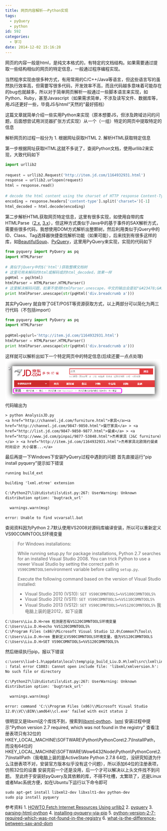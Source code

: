 ```yaml
---
title: 网页内容解析——Python实现
tags:
  - pyQuery
  - python
id: 592
categories:
  - 学习
date: 2014-12-02 15:16:28
---
```


网页的内容一般是html，是纯文本格式的，有特定的文档结构。如果需要通过提取一些结构相似的网页的特定信息，一般通过程序编程实现。<!--more-->

当然程序实现由很多种方式，有用常用的C/C++/Java等语言，但这些语言写的虽然执行效率高，但需要写很多代码，开发效率不高，而且代码越多意味着可能存在的bug也就越多，所以对于简单网页解析一般通过一些脚本语言来实现，如Python、Ruby，甚至Javascript（如果需求简单，不涉及读写文件、数据库等，用JS还更好一些，毕竟JS与html"天然的"最好搭档）

这篇文章就简单介绍一些实用Python来实现（原本想要JS，但涉及跨域访问的问题，后面想尝试用浏览器扩张方式实现）从一个（一组）特定的网页中提取特定的信息

解析网页的过程一般分为
1\. 根据网址获取HTML
2\. 解析HTML获取特定信息

第一步根据网址获取HTML这就不多说了，查阅Python文档，使用urllib2来实现，大致代码如下

```python
import urllib2

request = urllib2.Request('http://item.jd.com/1164932931.html')
response = urllib2.urlopen(request)
html = response.read()

# decode the html content using the charset of HTTP response Content-Type header
encoding = response.headers['content-type'].split('charset=')[-1]
html_decoded = html.decode(encoding)
```

第二步解析HTML获取网页特定信息，这里有很多实现，如使用自带的库HTMLParse（[2.x](https://docs.python.org/2/library/htmlparser.html), [3.x](https://docs.python.org/3/library/html.parser.html)），但这种方式类似于Java中的基于事件的SAX解析方式，需要些很多代码，我想使用DOM方式解析出整颗树，然后利用类似于jQuery中的ID、Class、Tag选择器快捷查找解析功能（如果可能），后来找到有很多这样的库，如[BeautifulSoup](http://www.crummy.com/software/BeautifulSoup/bs4/doc/)、[PyQuery](https://pypi.python.org/pypi/pyquery)，这里用PyQuery来实现，实现的代码如下

```python
from pyquery import PyQuery as pq
import HTMLParser

# 类似于jQuery中的$('html')获取整棵文档树
# 这里可用未解码的html或解码或的html_decoded，效果一样
pqHtml = pq(html)
htmlParser = HTMLParser.HTMLParser()
# 这里解决解码问题，如果不使用htmlParser.unescape，中文的输出会是如"&#23478;&#20855;"这种信息，不是UTF-8、Unicode、GBK的编码，不能使用str.decode(encoding_name)方式解码
print htmlParser.unescape(str(pqHtml('div.breadcrumb a')))
```

其实PyQuery 就自带了GET/POST等资源获取方式，以上两部分可以简化为两三行代码（不包括import）

```python
from pyquery import PyQuery as pq
import HTMLParser

pqHtml=pq(url='http://item.jd.com/1164932931.html')
htmlParser = HTMLParser.HTMLParser()
print htmlParser.unescape(str(pqHtml('div.breadcrumb a')))
```

这样就可以解析出如下一个特定网页中的特定信息(后续还要一点点处理)
[![jd_html_example](/resources/2014/12/jd_html_example.png)](/resources/2014/12/jd_html_example.png)
代码输出为

```shell
> python AnalysisJD.py
<a href="http://channel.jd.com/furniture.html">家具</a><a href="http://channel.jd.com/9847-9850.html">餐厅家具</a> > <a href="http://list.jd.com/9847-9850-9877.html">餐桌</a> > <a href="http://www.jd.com/pinpai/9877-53848.html">杰希家具（J&C furniture）</a> > <a href="http://item.jd.com/1164932931.html">杰希家具北欧简约餐桌 时尚设计 大小餐客...</a>
```

最后再提一下Windows下安装PyQuery过程中遇到的问题
首先直接运行"pip install pyquery"提示如下错误

```shell
running build_ext

building 'lxml.etree' extension

C:\Python27\lib\distutils\dist.py:267: UserWarning: Unknown distribution option: 'bugtrack_url'

  warnings.warn(msg)

error: Unable to find vcvarsall.bat
```

查阅资料因为Python 2.7默认使用VS2008对源码库编译安装，所以可以重新定义VS90COMNTOOLS环境变量
> For Windows installations:
> 
> 
> While running setup.py for package installations, Python 2.7 searches for an installed Visual Studio 2008\. You can trick Python to use a newer Visual Studio by setting the correct path in `VS90COMNTOOLS`environment variable before calling `setup.py`.
> 
> 
> Execute the following command based on the version of Visual Studio installed:
> 
> 
> *   Visual Studio 2010 (VS10): `SET VS90COMNTOOLS=%VS100COMNTOOLS%`
> *   Visual Studio 2012 (VS11): `SET VS90COMNTOOLS=%VS110COMNTOOLS%`
> *   Visual Studio 2013 (VS12): `SET VS90COMNTOOLS=%VS120COMNTOOLS%`
我电脑上装的是2012，如下设置

```shell
C:\Users\Liu.D.H>rem 检测是否有VS120COMNTOOLS环境变量
C:\Users\Liu.D.H>echo %VS120COMNTOOLS%
C:\Program Files (x86)\Microsoft Visual Studio 12.0\Common7\Tools\
C:\Users\Liu.D.H>rem 重新定义VS90COMNTOOLS环境变量，值为VS120COMNTOOLS
C:\Users\Liu.D.H>SET VS90COMNTOOLS=%VS120COMNTOOLS%
```

然后继续执行pip，报以下错误

```shell
c:\users\liud~1.h\appdata\local\temp\pip_build_Liu.D.H\lxml\src\lxml\includes\etree_defs.h(14) : fatal error C1083: Cannot open include file: 'libxml/xmlversion.h': No such file or directory

C:\Python27\lib\distutils\dist.py:267: UserWarning: Unknown distribution option: 'bugtrack_url'

  warnings.warn(msg)

error: command 'C:\\Program Files (x86)\\Microsoft Visual Studio 12.0\\VC\\BIN\\amd64\\cl.exe' failed with exit status 2
```

很明显又是libxml这个库找不到，搜索到[libxml-python](http://users.skynet.be/sbi/libxml-python/)、[lxml](http://www.lfd.uci.edu/~gohlke/pythonlibs/#lxml)
安装过程中提示"Python version 2.7 required, which was not found in the registry"
查看注册表项只有32位的HKEY_LOCAL_MACHINE\SOFTWARE\Python\PythonCore\2.7\InstallPath，而没有64位的HKEY_LOCAL_MACHINE\SOFTWARE\Wow6432Node\Python\PythonCore\2.7\InstallPath（我电脑上装的是ActiveState Python 2.7.8 64位，没研究知道为什么注册表项不对，安装官方版本似乎没有这个问题），所以添加64位的注册表项，仿照32位的设置
安装完前一个还是没用，后一个才可以解决以上头文件找不到问题。
至此终于安装好pyQuery及其依赖的库，不得不吐槽，太繁琐了，还是Linux或者Mac系统方便，如在Ubuntu下运行以下命令即可

```shell
sudo apt-get install libxml2-dev libxslt1-dev python-dev
sudo pip install pyquery
```

参考资料
1. [HOWTO Fetch Internet Resources Using urllib2](https://docs.python.org/2/howto/urllib2.html)
2\. [pyquery](https://pypi.python.org/pypi/pyquery/1.2.1)
3\. [parsing-html-python](http://stackoverflow.com/questions/11709079/parsing-html-python)
4\. [installing-pyquery-via-pip](http://stackoverflow.com/questions/21489720/installing-pyquery-via-pip)
5\. [python-version-2-7-required-which-was-not-found-in-the-registry](https://avaminzhang.wordpress.com/2011/11/24/python-version-2-7-required-which-was-not-found-in-the-registry/)
6\. [what-is-the-difference-between-sax-and-dom](http://stackoverflow.com/questions/6828703/what-is-the-difference-between-sax-and-dom)